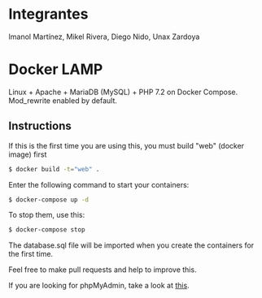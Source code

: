 # Integrantes
Imanol Martínez, Mikel Rivera, Diego Nido, Unax Zardoya

# Docker LAMP
Linux + Apache + MariaDB (MySQL) + PHP 7.2 on Docker Compose. Mod_rewrite enabled by default.

## Instructions

If this is the first time you are using this, you must build "web" (docker image) first
```bash
$ docker build -t="web" .
```

Enter the following command to start your containers:
```bash
$ docker-compose up -d
```

To stop them, use this:
```bash
$ docker-compose stop
```

The database.sql file will be imported when you create the containers for the first time.

Feel free to make pull requests and help to improve this.

If you are looking for phpMyAdmin, take a look at [this](https://github.com/celsocelante/docker-lamp/issues/2).
